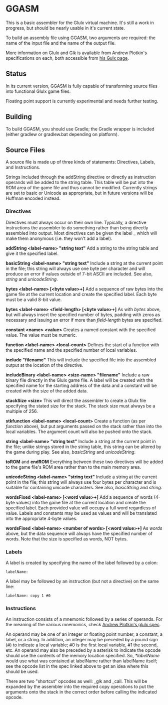 # GGASM

This is a basic assembler for the Glulx virtual machine. It's still a work in progress, but should be nearly usable in it's current state.

To build an assembly file using GGASM, two arguments are required: the name of the input file and the name of the output file.

More information on Glulx and Glk is available from Andrew Plotkin's specifications on each, both accessible from [his Gulx page](http://www.eblong.com/zarf/glulx/).

## Status

In its current version, GGASM is fully capable of transforming source files into functional Glulx game files.

Floating point support is currently experimental and needs further testing.

## Building

To build GGASM, you should use Gradle; the Gradle wrapper is included (either gradlew or gradlew.bat depending on platform).

## Source Files

A source file is made up of three kinds of statements: Directives, Labels, and Instructions.

Strings included through the addString directive or directly as instruction operands will be added to the string table. This table will be put into the ROM area of the game file and thus cannot be modified. Currently strings are set to basic or Unicode as appropriate, but in future versions will be Huffman encoded instead.

### Directives

Directives must always occur on their own line. Typically, a directive instructions the assembler to do something rather than being directly assembled into output. Most directives can be given the label _ which will make them anonymous (i.e. they won't add a label).

**addString \<label-name\> "string text"** Add a string to the string table and give it the specified label.

**basicString \<label-name\> "string text"** Include a string at the current point in the file; this string will always use one byte per character and will produce an error if values outside of 7-bit ASCII are included. See also, *string* and *unicodeString*.

**bytes \<label-name\> [\<byte value\>+]** Add a sequence of raw bytes into the game file at the current location and create the specified label. Each byte must be a valid 8-bit value.

**bytes \<label-name\> \<field-length\> [\<byte value\>+]** As with *bytes* above, but will always insert the specified number of bytes, padding with zeros as necessary and issuing an error if more than *field-length* bytes are specified.

**constant \<name\> \<value\>** Creates a named constant with the specified value. The value must be numeric.

**function \<label-name\> \<local-count\>** Defines the start of a function with the specified name and the specified number of local variables.

**include "filename"** This will include the specified file into the assembled output at the location of the directive.

**includeBinary \<label-name\> \<size-name\> "filename"** Include a raw binary file directly in the Glulx game file. A label will be created with the specified name for the starting address of the data and a constant will be created with the size of the added data.

**stackSize \<size\>** This will direct the assembler to create a Glulx file specifying the stated size for the stack. The stack size must always be a multiple of 256.

**stkfunction \<label-name\> \<local-count\>** Create a function (as per *function* above), but put arguments passed on the stack rather than into the local variables. The argument count will also be pushed onto the stack.

**string \<label-name\> "string text"** Include a string at the current point in the file; unlike strings stored in the string table, this string can be altered by the game during play. See also, *basicString* and *unicodeString*.

**toROM** and **endROM** Everything between these two directives will be added to the game file's ROM area rather than to the main memory area.

**unicodeString \<label-name\> "string text"** Include a string at the current point in the file; this string will always use four bytes per character and is suitable for containing unicode characters. See also, *basicString* and *string*.

**wordsFixed \<label-name\> [\<word value\>+]** Add a sequence of words (4-byte values) into the game file at the current location and create the specified label. Each provided value will occupy a full word regardless of value. Labels and constants may be used as values and will be translated into the appropriate 4-byte values.

**wordsFixed \<label-name\> \<number of words\> [\<word value\>+]** As *words* above, but the data sequence will always have the specified number of words. Note that the size is specified as words, NOT bytes.

### Labels

A label is created by specifying the name of the label followed by a colon:

```
labelName:
```

A label may be followed by an instruction (but not a directive) on the same line:

```
labelName: copy 1 #0
```

### Instructions

An instruction consists of a mnemonic followed by a series of operands. For the meaning of the various mnemonics, check [Andrew Plotkin's glulx spec](http://www.eblong.com/zarf/glulx/glulx-spec.html).

An operand may be one of an integer or floating point number, a constant, a label, or a string. In addition, an integer may be preceded by a pound sign (#) to indicate a local variable; #0 is the first local variable, #1 the second, etc. An operand may also be preceded by a asterisk to indicate the opcode should use the contents of the memory location specified. So, _\*labelName_ would use what was contained at labelName rather than labelName itself; see the opcode list in the spec linked above to get an idea where this should be used.

There are two "shortcut" opcodes as well: \_glk and \_call. This will be expanded by the assembler into the required copy operations to put the arguments onto the stack in the correct order before calling the indicated opcode.
